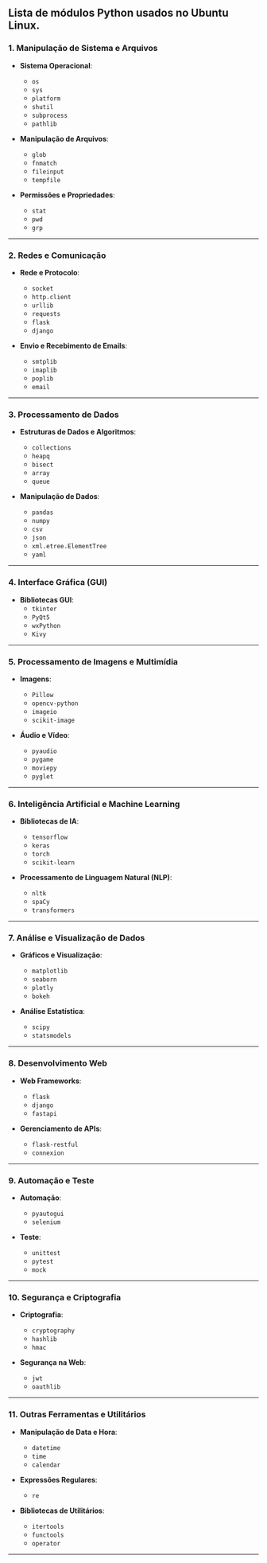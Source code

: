 Lista de módulos Python usados no Ubuntu Linux.
---

### **1. Manipulação de Sistema e Arquivos**
- **Sistema Operacional**:
  - `os`
  - `sys`
  - `platform`
  - `shutil`
  - `subprocess`
  - `pathlib`

- **Manipulação de Arquivos**:
  - `glob`
  - `fnmatch`
  - `fileinput`
  - `tempfile`

- **Permissões e Propriedades**:
  - `stat`
  - `pwd`
  - `grp`

---

### **2. Redes e Comunicação**
- **Rede e Protocolo**:
  - `socket`
  - `http.client`
  - `urllib`
  - `requests`
  - `flask`
  - `django`

- **Envio e Recebimento de Emails**:
  - `smtplib`
  - `imaplib`
  - `poplib`
  - `email`

---

### **3. Processamento de Dados**
- **Estruturas de Dados e Algoritmos**:
  - `collections`
  - `heapq`
  - `bisect`
  - `array`
  - `queue`

- **Manipulação de Dados**:
  - `pandas`
  - `numpy`
  - `csv`
  - `json`
  - `xml.etree.ElementTree`
  - `yaml`

---

### **4. Interface Gráfica (GUI)**
- **Bibliotecas GUI**:
  - `tkinter`
  - `PyQt5`
  - `wxPython`
  - `Kivy`

---

### **5. Processamento de Imagens e Multimídia**
- **Imagens**:
  - `Pillow`
  - `opencv-python`
  - `imageio`
  - `scikit-image`

- **Áudio e Vídeo**:
  - `pyaudio`
  - `pygame`
  - `moviepy`
  - `pyglet`

---

### **6. Inteligência Artificial e Machine Learning**
- **Bibliotecas de IA**:
  - `tensorflow`
  - `keras`
  - `torch`
  - `scikit-learn`

- **Processamento de Linguagem Natural (NLP)**:
  - `nltk`
  - `spaCy`
  - `transformers`

---

### **7. Análise e Visualização de Dados**
- **Gráficos e Visualização**:
  - `matplotlib`
  - `seaborn`
  - `plotly`
  - `bokeh`

- **Análise Estatística**:
  - `scipy`
  - `statsmodels`

---

### **8. Desenvolvimento Web**
- **Web Frameworks**:
  - `flask`
  - `django`
  - `fastapi`
  
- **Gerenciamento de APIs**:
  - `flask-restful`
  - `connexion`

---

### **9. Automação e Teste**
- **Automação**:
  - `pyautogui`
  - `selenium`

- **Teste**:
  - `unittest`
  - `pytest`
  - `mock`

---

### **10. Segurança e Criptografia**
- **Criptografia**:
  - `cryptography`
  - `hashlib`
  - `hmac`

- **Segurança na Web**:
  - `jwt`
  - `oauthlib`

---

### **11. Outras Ferramentas e Utilitários**
- **Manipulação de Data e Hora**:
  - `datetime`
  - `time`
  - `calendar`

- **Expressões Regulares**:
  - `re`

- **Bibliotecas de Utilitários**:
  - `itertools`
  - `functools`
  - `operator`

---
